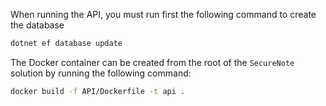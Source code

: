 When running the API, you must run first the following command to create the database

```bash
dotnet ef database update
```

The Docker container can be created from the root of the ```SecureNote``` solution by running the following command:
```bash
docker build -f API/Dockerfile -t api .
```
